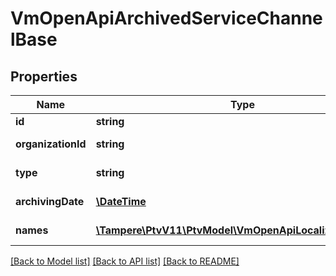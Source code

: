 # VmOpenApiArchivedServiceChannelBase

## Properties
Name | Type | Description | Notes
------------ | ------------- | ------------- | -------------
**id** | **string** | Channel id. | [optional] 
**organizationId** | **string** | Organization id. | [optional] 
**type** | **string** | Channel type | [optional] 
**archivingDate** | [**\DateTime**](\DateTime.md) | Archiving date (utc). | [optional] 
**names** | [**\Tampere\PtvV11\PtvModel\VmOpenApiLocalizedListItem[]**](VmOpenApiLocalizedListItem.md) | Channel names. | [optional] 

[[Back to Model list]](../../README.md#documentation-for-models) [[Back to API list]](../../README.md#documentation-for-api-endpoints) [[Back to README]](../../README.md)

